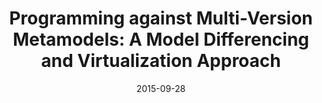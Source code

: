 ---
abstract: ''
authors:
- Robert Bill
- Manuel Wimmer
date: '2015-09-28'
featured: false
publication_types:
- '0'
publishDate: '2015-09-28'
title: 'Programming against Multi-Version Metamodels: A Model Differencing and Virtualization
  Approach'
url_pdf: http://ceur-ws.org/Vol-1511/paper-02.pdf
---